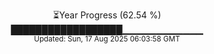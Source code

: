 <p align="center">
⏳Year Progress (62.54 %)<br>
██████████████████▁▁▁▁▁▁▁▁▁▁▁▁ <br>
<sub>Updated: Sun, 17 Aug 2025 06:03:58 GMT</sub>
</p>

